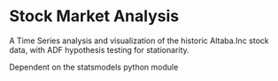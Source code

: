 # Stock Market Analysis

A Time Series analysis and visualization of the historic Altaba.Inc stock data, with ADF hypothesis testing for stationarity.

Dependent on the statsmodels python module

